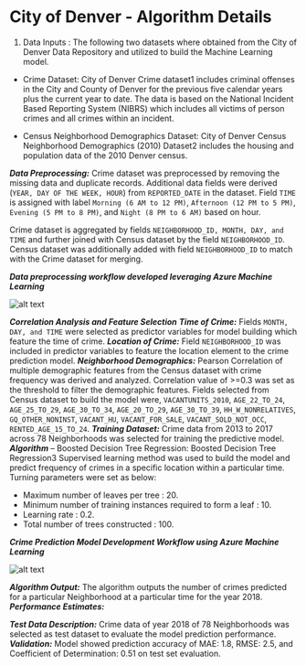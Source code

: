 # **City of Denver - Algorithm Details**

1. Data Inputs : The following two datasets where obtained from the City of Denver Data Repository and utilized to build the Machine Learning model.

 - Crime Dataset: City of Denver Crime dataset1 includes criminal offenses in the City and County of Denver for the previous five calendar years plus the current year to date. The data is based on the National Incident Based Reporting System (NIBRS) which includes all victims of person crimes and all crimes within an incident.

 - Census Neighborhood Demographics Dataset: City of Denver Census Neighborhood Demographics (2010) Dataset2 includes the housing and population data of the 2010 Denver census.

***Data Preprocessing:*** Crime dataset was preprocessed by removing the missing data and duplicate records. Additional data fields were derived (`YEAR, DAY OF THE WEEK, HOUR`) from `REPORTED_DATE` in the dataset. Field `TIME` is assigned with label `Morning (6 AM to 12 PM)`, `Afternoon (12 PM to 5 PM)`, `Evening (5 PM to 8 PM)`, and `Night (8 PM to 6 AM)` based on hour.

Crime dataset is aggregated by fields `NEIGHBORHOOD_ID, MONTH, DAY, and TIME` and further joined with Census dataset by the field `NEIGHBORHOOD_ID`. Census dataset was additionally added with field `NEIGHBORHOOD_ID` to match with the Crime dataset for merging.

***Data preprocessing workflow developed leveraging Azure Machine Learning***

![alt text](https://github.com/smartcitypoc/smartcitypoc/blob/master/Neighborhood-Model/Images/Azure_Machine_Learning_Data_Preprocessing_Workflow.png) 


***Correlation Analysis and Feature Selection***
***Time of Crime:*** Fields `MONTH, DAY, and TIME` were selected as predictor variables for model building which feature the time of crime.
***Location of Crime:*** Field `NEIGHBORHOOD_ID` was included in predictor variables to feature the location element to the crime prediction model.
***Neighborhood Demographics:*** Pearson Correlation of multiple demographic features from the Census dataset with crime frequency was derived and analyzed. Correlation value of >=0.3 was set as the threshold to filter the demographic features. Fields selected from Census dataset to build the model were, `VACANTUNITS_2010`, `AGE_22_TO_24`, `AGE_25_TO_29`, `AGE_30_TO_34`, `AGE_20_TO_29`, `AGE_30_TO_39`, `HH_W_NONRELATIVES`, `GQ_OTHER_NONINST`, `VACANT_HU`, `VACANT_FOR_SALE`, `VACANT_SOLD_NOT_OCC`, `RENTED_AGE_15_TO_24`.
***Training Dataset:*** Crime data from 2013 to 2017 across 78 Neighborhoods was selected for training the predictive model.
***Algorithm*** – Boosted Decision Tree Regression: Boosted Decision Tree Regression3  Supervised learning method was used to build the model and predict frequency of crimes in a specific location within a particular time. Turning parameters were set as below:
- Maximum number of leaves per tree : 20.
- Minimum number of training instances required to form a leaf : 10.
- Learning rate : 0.2.
- Total number of trees constructed : 100.

***Crime Prediction Model Development Workflow using Azure Machine Learning***

![alt text](https://github.com/smartcitypoc/smartcitypoc/blob/master/Neighborhood-Model/Images/Azure_Workflow_Model_Development.png) 

***Algorithm Output:*** The algorithm outputs the number of crimes predicted for a particular Neighborhood at a particular time for the year 2018.
***Performance Estimates:***

***Test Data Description:*** Crime data of year 2018 of 78 Neighborhoods was selected as test dataset to evaluate the model prediction performance. 
***Validation:*** Model showed prediction accuracy of MAE: 1.8, RMSE: 2.5, and Coefficient of Determination: 0.51 on test set evaluation.
